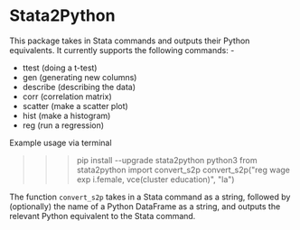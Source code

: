 # Stata2Python

This package takes in Stata commands and outputs their Python equivalents. It currently supports the following commands: -
- ttest (doing a t-test)
- gen (generating new columns)
- describe (describing the data)
- corr (correlation matrix)
- scatter (make a scatter plot)
- hist (make a histogram)
- reg (run a regression)

Example usage via terminal
>>> pip install --upgrade stata2python
>>> python3
>>> from stata2python import convert_s2p
>>> convert_s2p("reg wage exp i.female, vce(cluster education)", "la")

The function `convert_s2p` takes in a Stata command as a string, followed by (optionally) the name of a Python DataFrame as a string, and outputs the relevant Python equivalent to the Stata command.